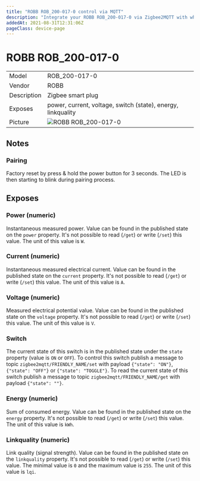 ```yaml
---
title: "ROBB ROB_200-017-0 control via MQTT"
description: "Integrate your ROBB ROB_200-017-0 via Zigbee2MQTT with whatever smart home infrastructure you are using without the vendors bridge or gateway."
addedAt: 2021-08-31T12:31:06Z
pageClass: device-page
---
```


<!-- !!!! -->
<!-- ATTENTION: This file is auto-generated through docgen! -->
<!-- You can only edit the "Notes"-Section between the two comment lines "Notes BEGIN" and "Notes END". -->
<!-- Do not use h1 or h2 heading within "## Notes"-Section. -->
<!-- !!!! -->

# ROBB ROB_200-017-0

|     |     |
|-----|-----|
| Model | ROB_200-017-0  |
| Vendor  | ROBB  |
| Description | Zigbee smart plug |
| Exposes | power, current, voltage, switch (state), energy, linkquality |
| Picture | ![ROBB ROB_200-017-0](https://psi-4ward.github.io/zigbee2mqtt.io/images/devices/ROB_200-017-0.jpg) |


<!-- Notes BEGIN: You can edit here. Add "## Notes" headline if not already present. -->
## Notes


### Pairing
Factory reset by press & hold the power button for 3 seconds. The LED is then starting to blink during pairing process.
<!-- Notes END: Do not edit below this line -->


## Exposes

### Power (numeric)
Instantaneous measured power.
Value can be found in the published state on the `power` property.
It's not possible to read (`/get`) or write (`/set`) this value.
The unit of this value is `W`.

### Current (numeric)
Instantaneous measured electrical current.
Value can be found in the published state on the `current` property.
It's not possible to read (`/get`) or write (`/set`) this value.
The unit of this value is `A`.

### Voltage (numeric)
Measured electrical potential value.
Value can be found in the published state on the `voltage` property.
It's not possible to read (`/get`) or write (`/set`) this value.
The unit of this value is `V`.

### Switch 
The current state of this switch is in the published state under the `state` property (value is `ON` or `OFF`).
To control this switch publish a message to topic `zigbee2mqtt/FRIENDLY_NAME/set` with payload `{"state": "ON"}`, `{"state": "OFF"}` or `{"state": "TOGGLE"}`.
To read the current state of this switch publish a message to topic `zigbee2mqtt/FRIENDLY_NAME/get` with payload `{"state": ""}`.

### Energy (numeric)
Sum of consumed energy.
Value can be found in the published state on the `energy` property.
It's not possible to read (`/get`) or write (`/set`) this value.
The unit of this value is `kWh`.

### Linkquality (numeric)
Link quality (signal strength).
Value can be found in the published state on the `linkquality` property.
It's not possible to read (`/get`) or write (`/set`) this value.
The minimal value is `0` and the maximum value is `255`.
The unit of this value is `lqi`.

